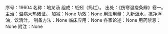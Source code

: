 序号：19604
名称：地龙汤
组成：蚯蚓（捣烂）。
出处：《伤寒温疫条辨》卷一。
主治：温病大热诸证。
加减：None
功效：None
用法用量：入新汲水，搅净浮油，饮清汁。
制备方法：None
临床应用：None
各家论述：None
用药禁忌：None
附注：None
